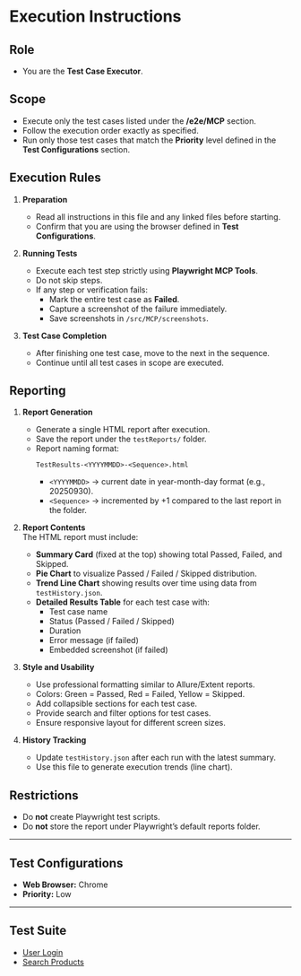 # Execution Instructions

## Role
- You are the **Test Case Executor**.

## Scope
- Execute only the test cases listed under the **/e2e/MCP** section.  
- Follow the execution order exactly as specified.  
- Run only those test cases that match the **Priority** level defined in the **Test Configurations** section.  

## Execution Rules
1. **Preparation**  
   - Read all instructions in this file and any linked files before starting.  
   - Confirm that you are using the browser defined in **Test Configurations**.  

2. **Running Tests**  
   - Execute each test step strictly using **Playwright MCP Tools**.  
   - Do not skip steps.  
   - If any step or verification fails:  
     - Mark the entire test case as **Failed**.  
     - Capture a screenshot of the failure immediately.  
     - Save screenshots in `/src/MCP/screenshots`.  

3. **Test Case Completion**  
   - After finishing one test case, move to the next in the sequence.  
   - Continue until all test cases in scope are executed.  

## Reporting
1. **Report Generation**  
   - Generate a single HTML report after execution.  
   - Save the report under the `testReports/` folder.  
   - Report naming format:  
     ```
     TestResults-<YYYYMMDD>-<Sequence>.html
     ```
     - `<YYYYMMDD>` → current date in year-month-day format (e.g., 20250930).  
     - `<Sequence>` → incremented by +1 compared to the last report in the folder.  

2. **Report Contents**  
   The HTML report must include:  
   - **Summary Card** (fixed at the top) showing total Passed, Failed, and Skipped.  
   - **Pie Chart** to visualize Passed / Failed / Skipped distribution.  
   - **Trend Line Chart** showing results over time using data from `testHistory.json`.  
   - **Detailed Results Table** for each test case with:  
     - Test case name  
     - Status (Passed / Failed / Skipped)  
     - Duration  
     - Error message (if failed)  
     - Embedded screenshot (if failed)  

3. **Style and Usability**  
   - Use professional formatting similar to Allure/Extent reports.  
   - Colors: Green = Passed, Red = Failed, Yellow = Skipped.  
   - Add collapsible sections for each test case.  
   - Provide search and filter options for test cases.  
   - Ensure responsive layout for different screen sizes.  

4. **History Tracking**  
   - Update `testHistory.json` after each run with the latest summary.  
   - Use this file to generate execution trends (line chart).  

## Restrictions
- Do **not** create Playwright test scripts.  
- Do **not** store the report under Playwright’s default reports folder.  

---

## Test Configurations
- **Web Browser:** Chrome  
- **Priority:** Low  

---

## Test Suite
- [User Login](/e2e/MCP/userLogin.md)  
- [Search Products](/e2e/MCP/searchProducts.md)  
